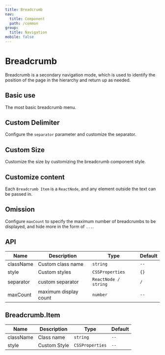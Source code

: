 ```yaml
---
title: Breadcrumb
nav:
  title: Component
  path: /common
group:
  title: Navigation
mobile: false
---
```


# Breadcrumb

Breadcrumb is a secondary navigation mode, which is used to identify the position of the page in the hierarchy and return up as needed.

## Basic use

The most basic breadcrumb menu.

<code src="./demos/index1.tsx"></code>

## Custom Delimiter

Configure the `separator` parameter and customize the separator.

<code src="./demos/index2.tsx"></code>

## Custom Size

Customize the size by customizing the breadcrumb component style.

<code src="./demos/index3.tsx"></code>

## Customize content

Each `Breadcrumb Item` is a `ReactNode`, and any element outside the text can be passed in.

<code src="./demos/index4.tsx"></code>

## Omission

Configure `maxCount` to specify the maximum number of breadcrumbs to be displayed, and hide more in the form of `...`.

<code src="./demos/index5.tsx"></code>

## API

| Name      | Description           | Type                 | Default |
| --------- | --------------------- | -------------------- | ------- |
| className | Custom class name     | `string`             | `--`    |
| style     | Custom styles         | `CSSProperties`      | `{}`    |
| separator | custom separator      | `ReactNode / string` | `/`     |
| maxCount  | maximum display count | `number`             | `--`    |

## Breadcrumb.Item

| Name      | Description  | Type            | Default |
| --------- | ------------ | --------------- | ------- |
| className | Class name   | `string`        | `--`    |
| style     | Custom Style | `CSSProperties` | `--`    |
